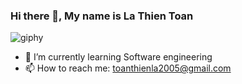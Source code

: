 ### Hi there 👋, My name is La Thien Toan

![giphy](https://github.com/toanla05/toanla05/assets/134460591/707fb157-74b8-47c5-90c6-573363dddb41)

- 🌱 I’m currently learning Software engineering 
- 📫 How to reach me: toanthienla2005@gmail.com 


